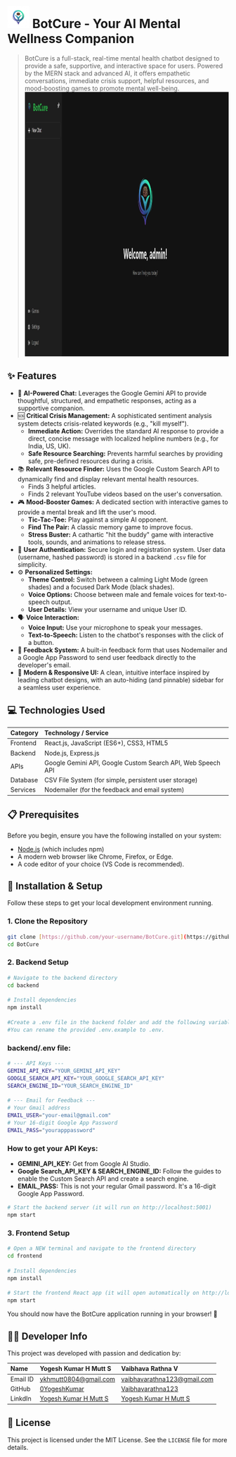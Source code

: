 # <img src="./assets/logo.png" alt="BotCure Logo" width="50"> BotCure  - Your AI Mental Wellness Companion

> BotCure is a full-stack, real-time mental health chatbot designed to provide a safe, supportive, and interactive space for users. Powered by the MERN stack and advanced AI, it offers empathetic conversations, immediate crisis support, helpful resources, and mood-boosting games to promote mental well-being.
> <img src=".\assets\mainpage.jpeg" alt="BotCure Application Screenshot" width="600" height="600">

## ✨ Features

-   🧠 **AI-Powered Chat:** Leverages the Google Gemini API to provide thoughtful, structured, and empathetic responses, acting as a supportive companion.
-   🆘 **Critical Crisis Management:** A sophisticated sentiment analysis system detects crisis-related keywords (e.g., "kill myself").
    -   **Immediate Action:** Overrides the standard AI response to provide a direct, concise message with localized helpline numbers (e.g., for India, US, UK).
    -   **Safe Resource Searching:** Prevents harmful searches by providing safe, pre-defined resources during a crisis.
-   📚 **Relevant Resource Finder:** Uses the Google Custom Search API to dynamically find and display relevant mental health resources.
    -   Finds 3 helpful articles.
    -   Finds 2 relevant YouTube videos based on the user's conversation.
-   🎮 **Mood-Booster Games:** A dedicated section with interactive games to provide a mental break and lift the user's mood.
    -   **Tic-Tac-Toe:** Play against a simple AI opponent.
    -   **Find The Pair:** A classic memory game to improve focus.
    -   **Stress Buster:** A cathartic "hit the buddy" game with interactive tools, sounds, and animations to release stress.
-   🔐 **User Authentication:** Secure login and registration system. User data (username, hashed password) is stored in a backend `.csv` file for simplicity.
-   ⚙️ **Personalized Settings:**
    -   **Theme Control:** Switch between a calming Light Mode (green shades) and a focused Dark Mode (black shades).
    -   **Voice Options:** Choose between male and female voices for text-to-speech output.
    -   **User Details:** View your username and unique User ID.
-   🗣️ **Voice Interaction:**
    -   **Voice Input:** Use your microphone to speak your messages.
    -   **Text-to-Speech:** Listen to the chatbot's responses with the click of a button.
-   📧 **Feedback System:** A built-in feedback form that uses Nodemailer and a Google App Password to send user feedback directly to the developer's email.
-   🎨 **Modern & Responsive UI:** A clean, intuitive interface inspired by leading chatbot designs, with an auto-hiding (and pinnable) sidebar for a seamless user experience.

## 💻 Technologies Used

| Category | Technology / Service                                       |
| :------- | :--------------------------------------------------------- |
| Frontend | React.js, JavaScript (ES6+), CSS3, HTML5                   |
| Backend  | Node.js, Express.js                                        |
| APIs     | Google Gemini API, Google Custom Search API, Web Speech API|
| Database | CSV File System (for simple, persistent user storage)      |
| Services | Nodemailer (for the feedback and email system)             |

## 📋 Prerequisites

Before you begin, ensure you have the following installed on your system:

-   [Node.js](https://nodejs.org/) (which includes npm)
-   A modern web browser like Chrome, Firefox, or Edge.
-   A code editor of your choice (VS Code is recommended).

## 🚀 Installation & Setup

Follow these steps to get your local development environment running.

### 1. Clone the Repository

```bash
git clone [https://github.com/your-username/BotCure.git](https://github.com/your-username/BotCure.git)
cd BotCure
```

### 2. Backend Setup

```bash
# Navigate to the backend directory
cd backend

# Install dependencies
npm install

#Create a .env file in the backend folder and add the following variables. 
#You can rename the provided .env.example to .env.
```

### backend/.env file:

```bash
# --- API Keys ---
GEMINI_API_KEY="YOUR_GEMINI_API_KEY"
GOOGLE_SEARCH_API_KEY="YOUR_GOOGLE_SEARCH_API_KEY"
SEARCH_ENGINE_ID="YOUR_SEARCH_ENGINE_ID"

# --- Email for Feedback ---
# Your Gmail address
EMAIL_USER="your-email@gmail.com" 
# Your 16-digit Google App Password
EMAIL_PASS="yourapppassword"
```

### How to get your API Keys:

-   **GEMINI_API_KEY:** Get from Google AI Studio.
-   **Google Search_API_KEY & SEARCH_ENGINE_ID:** Follow the guides to enable the Custom Search API and create a search engine.
-   **EMAIL_PASS:** This is not your regular Gmail password. It's a 16-digit Google App Password.

```bash
# Start the backend server (it will run on http://localhost:5001)
npm start
```

### 3. Frontend Setup

```bash
# Open a NEW terminal and navigate to the frontend directory
cd frontend

# Install dependencies
npm install

# Start the frontend React app (it will open automatically on http://localhost:3000)
npm start
```
You should now have the BotCure application running in your browser! 🎉

## 🧑‍💻 Developer Info
This project was developed with passion and dedication by:

| Name     | Yogesh Kumar H Mutt S | Vaibhava Rathna V |
| :------- | :-------------------- | :---------------- |
| Email ID | ykhmutt0804@gmail.com | vaibhavarathna123@gmail.com |
| GitHub   | [0YogeshKumar](https://github.com/0YogeshKumar/)| [Vaibhavarathna123](https://github.com/vaibhavarathna123/) |
| LinkdIn  | [Yogesh Kumar H Mutt S](https://www.linkedin.com/in/yogesh-kumar-h-mutt-s-6b858b382/) | [Yogesh Kumar H Mutt S](http://linkedin.com/in/vaibhava-rathna-v-041097230/) |


## 📜 License
This project is licensed under the MIT License. See the `LICENSE` file for more details.